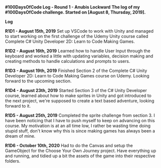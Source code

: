 **#100DaysOfCode Log - Round 1 - Anubis Lockward**
**The log of my #100DaysOfCode challenge. Started on [August 8, Thursday, 2019].**

**Log**

**R1D1 - August 15th, 2019**
Set up VSCode to work with Unity and managed to start working on the first challenge of the Udemy Unity course called Complete C# Unity Developer 2D: Learn to Code Making Games.

**R1D2 - August 16th, 2019**
Learned how to handle User Input through the keyboard and worked a little with updating variables, decision making and creating methods to handle calculations and prompts to users.

**R1D3 - August 19th, 2019**
Finished Section 2 of the Complete C# Unity Developer 2D: Learn to Code Making Games course on Udemy. Looking forward to the upcoming section.

**R1D4 - August 23th, 2019**
Started Section 3 of the C# Unity Developer course, learned about how to make sprites in Unity and got introduced to the next project, we're supposed to create a text based adventure, looking forward to it.

**R1D5 - August 25th, 2019**
Completed the sprite challenge from section 3. I have been noticing that I have to push myself to keep on advancing on this course. My motivation is at an all time low, I rather be wasting time doing stupid stuff, don't know why this is since making games has always been a dream of mine.

**R1D6 - October 10th, 2020**
Had to do the Canvas and setup the GameObject for the Choose Your Own Journey project. Have everything up and running, and tidied up a bit the assets of the game into their respective folders.